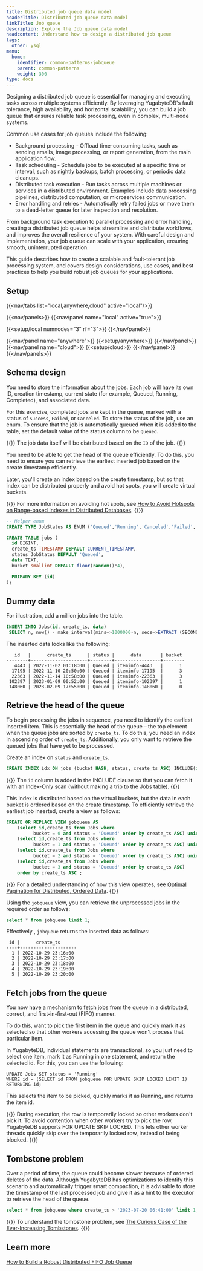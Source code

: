 ```yaml
---
title: Distributed job queue data model
headerTitle: Distributed job queue data model
linkTitle: Job queue
description: Explore the Job queue data model
headcontent: Understand how to design a distributed job queue
tags:
  other: ysql
menu:
  home:
    identifier: common-patterns-jobqueue
    parent: common-patterns
    weight: 300
type: docs
---
```


Designing a distributed job queue is essential for managing and executing tasks across multiple systems efficiently. By leveraging YugabyteDB's fault tolerance, high availability, and horizontal scalability, you can build a job queue that ensures reliable task processing, even in complex, multi-node systems.

Common use cases for job queues include the following:

- Background processing - Offload time-consuming tasks, such as sending emails, image processing, or report generation, from the main application flow.
- Task scheduling - Schedule jobs to be executed at a specific time or interval, such as nightly backups, batch processing, or periodic data cleanups.
- Distributed task execution - Run tasks across multiple machines or services in a distributed environment. Examples include data processing pipelines, distributed computation, or microservices communication.
- Error handling and retries - Automatically retry failed jobs or move them to a dead-letter queue for later inspection and resolution.

From background task execution to parallel processing and error handling, creating a distributed job queue helps streamline and distribute workflows, and improves the overall resilience of your system. With careful design and implementation, your job queue can scale with your application, ensuring smooth, uninterrupted operation.

This guide describes how to create a scalable and fault-tolerant job processing system, and covers design considerations, use cases, and best practices to help you build robust job queues for your applications.

## Setup

<!-- begin: nav tabs -->
{{<nav/tabs list="local,anywhere,cloud" active="local"/>}}

{{<nav/panels>}}
{{<nav/panel name="local" active="true">}}
<!-- local cluster setup instructions -->
{{<setup/local numnodes="3" rf="3">}}
{{</nav/panel>}}

{{<nav/panel name="anywhere">}} {{<setup/anywhere>}} {{</nav/panel>}}
{{<nav/panel name="cloud">}} {{<setup/cloud>}} {{</nav/panel>}}
{{</nav/panels>}}
<!-- end: nav tabs -->

## Schema design

You need to store the information about the jobs. Each job will have its own ID, creation timestamp, current state (for example, Queued, Running, Completed), and associated data.

For this exercise, completed jobs are kept in the queue, marked with a status of `Success`, `Failed`, or `Canceled`. To store the status of the job, use an enum. To ensure that the job is automatically queued when it is added to the table, set the default value of the status column to be  `Queued`.

{{<note>}}
The job data itself will be distributed based on the `ID` of the job.
{{</note>}}

You need to be able to get the head of the queue efficiently. To do this, you need to ensure you can retrieve the earliest inserted job based on the create timestamp efficiently.

Later, you'll create an index based on the create timestamp, but so that index can be distributed properly and avoid hot spots, you will create virtual buckets.

{{<tip>}}
For more information on avoiding hot spots, see [How to Avoid Hotspots on Range-based Indexes in Distributed Databases](https://www.yugabyte.com/blog/distributed-databases-hotspots-range-based-indexes/).
{{</tip>}}

```sql
-- Helper enum
CREATE TYPE JobStatus AS ENUM ('Queued','Running','Canceled','Failed','Success');

CREATE TABLE jobs (
  id BIGINT,
  create_ts TIMESTAMP DEFAULT CURRENT_TIMESTAMP,
  status JobStatus DEFAULT 'Queued',
  data TEXT,
  bucket smallint DEFAULT floor(random()*4),

  PRIMARY KEY (id)
);
```

## Dummy data

For illustration, add a million jobs into the table.

```sql
INSERT INTO Jobs(id, create_ts, data)
 SELECT n, now() - make_interval(mins=>1000000-n, secs=>EXTRACT (SECONDS FROM now())), 'iteminfo-' || n FROM generate_series(1, 1000000) n;
```

The inserted data looks like the following:

```caddyfile{.nocopy}
   id   |      create_ts      | status |      data       | bucket
--------+---------------------+--------+-----------------+--------
   4443 | 2022-11-02 01:18:00 | Queued | iteminfo-4443   |      1
  17195 | 2022-11-10 20:50:00 | Queued | iteminfo-17195  |      3
  22363 | 2022-11-14 10:58:00 | Queued | iteminfo-22363  |      3
 102397 | 2023-01-09 00:52:00 | Queued | iteminfo-102397 |      1
 148060 | 2023-02-09 17:55:00 | Queued | iteminfo-148060 |      0
```

## Retrieve the head of the queue

To begin processing the jobs in sequence, you need to identify the earliest inserted item. This is essentially the head of the queue – the top element when the queue jobs are sorted by `create_ts`. To do this, you need an index in ascending order of `create_ts`. Additionally, you only want to retrieve the queued jobs that have yet to be processed.

Create an index on `status` and `create_ts`.

```sql
CREATE INDEX idx ON jobs (bucket HASH, status, create_ts ASC) INCLUDE(id);
```

{{<note>}}
The `id` column is added in the INCLUDE clause so that you can fetch it with an Index-Only scan (without making a trip to the Jobs table).
{{</note>}}

This index is distributed based on the virtual buckets, but the data in each bucket is ordered based on the create timestamp. To efficiently retrieve the earliest job inserted, create a view as follows:

```sql
CREATE OR REPLACE VIEW jobqueue AS
    (select id,create_ts from Jobs where
          bucket = 0 and status = 'Queued' order by create_ts ASC) union all
    (select id,create_ts from Jobs where
          bucket = 1 and status = 'Queued' order by create_ts ASC) union all
    (select id,create_ts from Jobs where
          bucket = 2 and status = 'Queued' order by create_ts ASC) union all
    (select id,create_ts from Jobs where
          bucket = 3 and status = 'Queued' order by create_ts ASC)
    order by create_ts ASC ;
```

{{<tip>}}
For a detailed understanding of how this view operates, see [Optimal Pagination for Distributed, Ordered Data](https://www.yugabyte.com/blog/optimize-pagination-distributed-data-maintain-ordering/).
{{</tip>}}

Using the `jobqueue` view, you can retrieve the unprocessed jobs in the required order as follows:

```sql
select * from jobqueue limit 1;
```

Effectively , `jobqueue` returns the inserted data as follows:

```caddyfile{.nocopy}
 id |      create_ts
----+---------------------
  1 | 2022-10-29 23:16:00
  2 | 2022-10-29 23:17:00
  3 | 2022-10-29 23:18:00
  4 | 2022-10-29 23:19:00
  5 | 2022-10-29 23:20:00
```

## Fetch jobs from the queue

You now have a mechanism to fetch jobs from the queue in a distributed, correct, and first-in-first-out (FIFO) manner.

To do this, want to pick the first item in the queue and quickly mark it as selected so that other workers accessing the queue won't process that particular item.

In YugabyteDB, individual statements are transactional, so you just need to select one item, mark it as Running in one statement, and return the selected id. For this, you can use the following:

```plpgsql
UPDATE Jobs SET status = 'Running'
WHERE id = (SELECT id FROM jobqueue FOR UPDATE SKIP LOCKED LIMIT 1)
RETURNING id;
```

This selects the item to be picked, quickly marks it as Running, and returns the item id.

{{<note>}}
During execution, the row is temporarily locked so other workers don't pick it. To avoid contention when other workers try to pick the row, YugabyteDB supports FOR UPDATE SKIP LOCKED. This lets other worker threads quickly skip over the temporarily locked row, instead of being blocked.
{{</note>}}

## Tombstone problem

Over a period of time, the queue could become slower because of ordered deletes of the data. Although YugabyteDB has optimizations to identify this scenario and automatically trigger smart compaction, it is advisable to store the timestamp of the last processed job and give it as a hint to the executor to retrieve the head of the queue.

```sql
select * from jobqueue where create_ts > '2023-07-20 06:41:00' limit 1;
```

{{<tip>}}
To understand the tombstone problem, see [The Curious Case of the Ever-Increasing Tombstones](https://www.yugabyte.com/blog/keep-tombstones-data-markers-slowing-scan-performance/#houston-we-have-a-problem).
{{</tip>}}

## Learn more

[How to Build a Robust Distributed FIFO Job Queue](https://www.yugabyte.com/blog/distributed-fifo-job-queue/)
